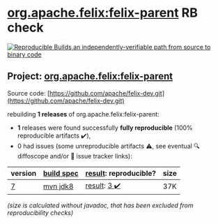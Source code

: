 [org.apache.felix:felix-parent](https://search.maven.org/artifact/org.apache.felix/felix-parent/) RB check
=======

[![Reproducible Builds](https://reproducible-builds.org/images/logos/rb.svg) an independently-verifiable path from source to binary code](https://reproducible-builds.org/)

## Project: [org.apache.felix:felix-parent](https://search.maven.org/artifact/org.apache.felix/felix-parent/)

Source code: [https://github.com/apache/felix-dev.git](https://github.com/apache/felix-dev.git)

rebuilding **1 releases** of org.apache.felix:felix-parent:
- **1** releases were found successfully **fully reproducible** (100% reproducible artifacts :heavy_check_mark:),
- 0 had issues (some unreproducible artifacts :warning:, see eventual :mag: diffoscope and/or :memo: issue tracker links):

| version | [build spec](/BUILDSPEC.md) | [result](https://reproducible-builds.org/docs/jvm/): reproducible? | size |
| -- | --------- | ------ | -- |
| [7](https://search.maven.org/artifact/org.apache.felix/felix-parent/7/pom) | [mvn jdk8](felix-parent-7.buildspec) | [result](felix-parent-7.buildinfo): [3 :heavy_check_mark: ](felix-parent-7.buildcompare) | 37K |

<i>(size is calculated without javadoc, that has been excluded from reproducibility checks)</i>
